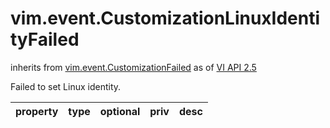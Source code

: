 vim.event.CustomizationLinuxIdentityFailed
==========================================
inherits from [vim.event.CustomizationFailed](docs/vim.event.CustomizationFailed.md)
as of [VI API 2.5](vim.version.md#vim.version.version2)


Failed to set Linux identity.

| property | type | optional | priv | desc |
|:---------|:-----|:---------|:-----|:-----|


